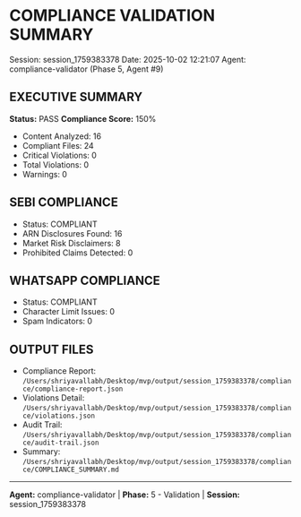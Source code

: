 # COMPLIANCE VALIDATION SUMMARY
Session: session_1759383378
Date: 2025-10-02 12:21:07
Agent: compliance-validator (Phase 5, Agent #9)

## EXECUTIVE SUMMARY

**Status:** PASS
**Compliance Score:** 150%

- Content Analyzed: 16
- Compliant Files: 24
- Critical Violations: 0
- Total Violations: 0
- Warnings: 0

## SEBI COMPLIANCE

- Status: COMPLIANT
- ARN Disclosures Found: 16
- Market Risk Disclaimers: 8
- Prohibited Claims Detected: 0

## WHATSAPP COMPLIANCE

- Status: COMPLIANT
- Character Limit Issues: 0
- Spam Indicators: 0


## OUTPUT FILES

- Compliance Report: `/Users/shriyavallabh/Desktop/mvp/output/session_1759383378/compliance/compliance-report.json`
- Violations Detail: `/Users/shriyavallabh/Desktop/mvp/output/session_1759383378/compliance/violations.json`
- Audit Trail: `/Users/shriyavallabh/Desktop/mvp/output/session_1759383378/compliance/audit-trail.json`
- Summary: `/Users/shriyavallabh/Desktop/mvp/output/session_1759383378/compliance/COMPLIANCE_SUMMARY.md`

---
**Agent:** compliance-validator | **Phase:** 5 - Validation | **Session:** session_1759383378
